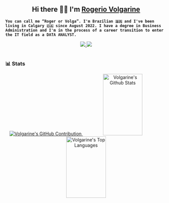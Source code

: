 ## <center> Hi there 🤙🏼 I'm [Rogerio Volgarine](https://volgarine.wordpress.com "Roger")</center>

**`You can call me “Roger or Volga”. I'm Brazilian 🇧🇷 and I've been living in Calgary 🇨🇦 since August 2022. I have a degree in Business Administration and I'm in the process of a career transition to enter the IT field as a DATA ANALYST.`**


<p align="center">
   <a href="https://www.linkedin.com/in/volgarine">
    <img src="https://img.shields.io/badge/linkedin-%230077B5.svg?style=for-the-badge&logo=linkedin&logoColor=white"/>
  </a>
  <a href="https://www.instagram.com/rogeriovolgarine">
    <img src="https://img.shields.io/badge/Instagram-%23E4405F.svg?style=for-the-badge&logo=Instagram&logoColor=white"/>
  </a>
</p>

#

### 📊 Stats
<p align="center">
  <a href="https://github.com/volgarine">
    <img src="https://github-profile-summary-cards.vercel.app/api/cards/profile-details?username=volgarine&theme=merko&border_color=000000&bg_color=000000&title_color=88b04b&icon_color=88b04b" alt="Volgarine's GitHub Contribution"/>
  </a>
    <a href="https://github.com/volgarine"><img alt="Volgarine's Github Stats" src="https://denvercoder1-github-readme-stats.vercel.app/api?username=volgarine&show_icons=true&count_private=true&theme=merko&border_color=000000&bg_color=0D1117&title_color=88b04b&icon_color=88b04b" height="192px" width="49.5%"/></a>
  <a href="https://github.com/volgarine"><img alt="Volgarine's Top Languages" src="https://denvercoder1-github-readme-stats.vercel.app/api/top-langs/?username=volgarine&langs_count=8&layout=compact&theme=merko&border_color=000000&bg_color=000000&title_color=88b04b&icon_color=88b04b" height="192px" width="49.5%"/></a>
</a>
</p>
